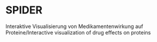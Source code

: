 # SPIDER
Interaktive Visualisierung von Medikamentenwirkung auf Proteine/Interactive visualization of drug effects on proteins
